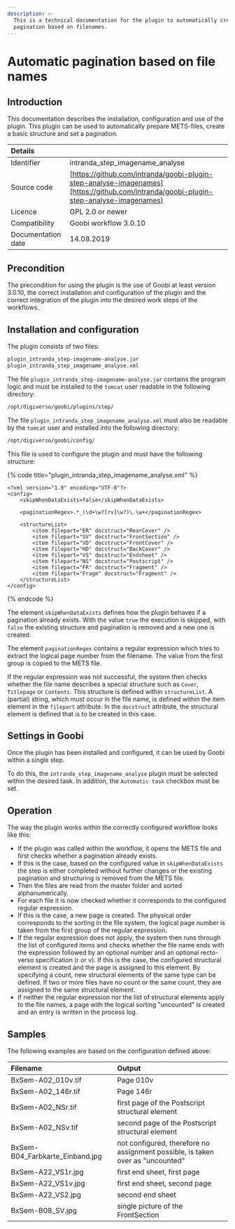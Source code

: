 ```yaml
---
description: >-
  This is a technical documentation for the plugin to automatically create a
  pagination based on filenames.
---
```


# Automatic pagination based on file names

## Introduction

This documentation describes the installation, configuration and use of the plugin. This plugin can be used to automatically prepare METS-files, create a basic structure and set a pagination.

| Details |  |
| :--- | :--- |
| Identifier | intranda\_step\_imagename\_analyse |
| Source code | [https://github.com/intranda/goobi-plugin-step-analyse-imagenames](https://github.com/intranda/goobi-plugin-step-analyse-imagenames) |
| Licence | GPL 2.0 or newer |
| Compatibility | Goobi workflow 3.0.10 |
| Documentation date | 14.08.2019 |

## Precondition

The precondition for using the plugin is the use of Goobi at least version 3.0.10, the correct installation and configuration of the plugin and the correct integration of the plugin into the desired work steps of the workflows..

## Installation and configuration <a id="installation-und-konfiguration"></a>

The plugin consists of two files:

```bash
plugin_intranda_step-imagename-analyse.jar
plugin_intranda_step_imagename_analyse.xml
```

The file `plugin_intranda_step-imagename-analyse.jar` contains the program logic and must be installed to the `tomcat` user readable in the following directory:

```bash
/opt/digiverso/goobi/plugins/step/
```

The file `plugin_intranda_step_imagename_analyse.xml` must also be readable by the `tomcat` user and installed into the following directory:

```bash
/opt/digiverso/goobi/config/
```

This file is used to configure the plugin and must have the following structure:

{% code title="plugin\_intranda\_step\_imagename\_analyse.xml" %}
```markup
<?xml version="1.0" encoding="UTF-8"?>
<config>
    <skipWhenDataExists>false</skipWhenDataExists>

    <paginationRegex>.*_(\d+\w?[rv]\w?)\.\w+</paginationRegex>

    <structureList>
        <item filepart="ER" docstruct="RearCover" />
        <item filepart="SV" docstruct="FrontSection" />
        <item filepart="VD" docstruct="FrontCover" />
        <item filepart="HD" docstruct="BackCover" />
        <item filepart="VS" docstruct="Endsheet" />
        <item filepart="NS" docstruct="Postscript" />
        <item filepart="FR" docstruct="Fragment" />
        <item filepart="Fragm" docstruct="Fragment" />
    </structureList>
</config>
```
{% endcode %}

The element `skipWhenDataExists` defines how the plugin behaves if a pagination already exists. With the value `true` the execution is skipped, with `false` the existing structure and pagination is removed and a new one is created.

The element `paginationRegex` contains a regular expression which tries to extract the logical page number from the filename. The value from the first group is copied to the METS file.

If the regular expression was not successful, the system then checks whether the file name describes a special structure such as `Cover`, `Titlepage` or `Contents`. This structure is defined within `structureList`. A \(partial\) string, which must occur in the file name, is defined within the item element in the `filepart` attribute. In the `docstruct` attribute, the structural element is defined that is to be created in this case.

## Settings in Goobi

Once the plugin has been installed and configured, it can be used by Goobi within a single step.

To do this, the `intranda_step_imagename_analyse` plugin must be selected within the desired task. In addition, the `Automatic task` checkbox must be set.

## Operation

The way the plugin works within the correctly configured workflow looks like this:

* If the plugin was called within the workflow, it opens the METS file and first checks whether a pagination already exists.
* If this is the case, based on the configured value in `skipWhenDataExists` the step is either completed without further changes or the existing pagination and structuring is removed from the METS file.
* Then the files are read from the master folder and sorted alphanumerically.
* For each file it is now checked whether it corresponds to the configured regular expression.
* If this is the case, a new page is created. The physical order corresponds to the sorting in the file system, the logical page number is taken from the first group of the regular expression.
* If the regular expression does not apply, the system then runs through the list of configured items and checks whether the file name ends with the expression followed by an optional number and an optional recto-verso specification \(r or v\). If this is the case, the configured structural element is created and the page is assigned to this element. By specifying a count, new structural elements of the same type can be defined. If two or more files have no count or the same count, they are assigned to the same structural element.
* If neither the regular expression nor the list of structural elements apply to the file names, a page with the logical sorting "uncounted" is created and an entry is written in the process log.

## Samples

The following examples are based on the configuration defined above:

| Filename | Output |
| :--- | :--- |
| BxSem-A02\_010v.tif | Page 010v |
| BxSem-A02\_146r.tif | Page 146r |
| BxSem-A02\_NSr.tif | first page of the Postscript structural element |
| BxSem-A02\_NSv.tif | second page of the Postscript structural element |
| BxSem-B04\_Farbkarte\_Einband.jpg | not configured, therefore no assignment possible, is taken over as "uncounted" |
| BxSem-A22\_VS1r.jpg | first end sheet, first page |
| BxSem-A22\_VS1v.jpg | first end sheet, second page |
| BxSem-A22\_VS2.jpg | second end sheet |
| BxSem-B08\_SV.jpg | single picture of the FrontSection |


